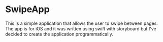 # SwipeApp

This is a simple application that allows the user to swipe between pages. The app is for iOS and it was written using swift with storyboard but I've decided to create the application programmatically.
